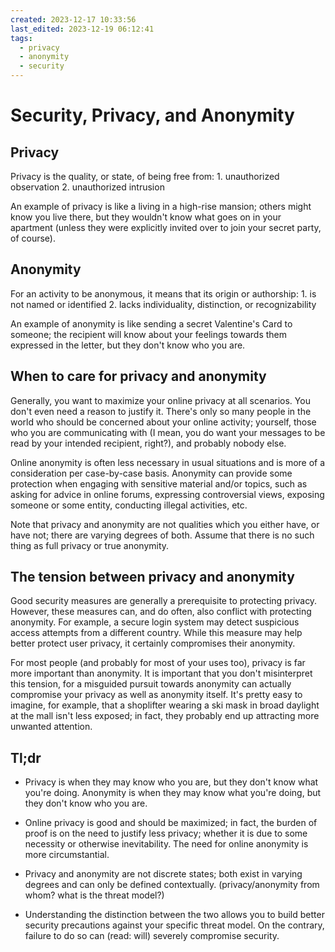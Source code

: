 ```yaml
---
created: 2023-12-17 10:33:56
last_edited: 2023-12-19 06:12:41
tags:
  - privacy
  - anonymity
  - security
---
```

# Security, Privacy, and Anonymity
## Privacy

Privacy is the quality, or state, of being free from:
	1. unauthorized observation
	2. unauthorized intrusion

An example of privacy is like a living in a high-rise mansion; others might know you live there, but they wouldn't know what goes on in your apartment (unless they were explicitly invited over to join your secret party, of course).

## Anonymity

For an activity to be anonymous, it means that its origin or authorship:
	1. is not named or identified
	2. lacks individuality, distinction, or recognizability

An example of anonymity is like sending a secret Valentine's Card to someone; the recipient will know about your feelings towards them expressed in the letter, but they don't know who you are.

## When to care for privacy and anonymity

Generally, you want to maximize your online privacy at all scenarios. You don't even need a reason to justify it. There's only so many people in the world who should be concerned about your online activity; yourself, those who you are communicating with (I mean, you do want your messages to be read by your intended recipient, right?), and probably nobody else.

Online anonymity is often less necessary in usual situations and is more of a consideration per case-by-case basis. Anonymity can provide some protection when engaging with sensitive material and/or topics, such as asking for advice in online forums, expressing controversial views, exposing someone or some entity, conducting illegal activities, etc.

Note that privacy and anonymity are not qualities which you either have, or have not; there are varying degrees of both. Assume that there is no such thing as full privacy or true anonymity.

## The tension between privacy and anonymity

Good security measures are generally a prerequisite to protecting privacy. However, these measures can, and do often, also conflict with protecting anonymity. For example, a secure login system may detect suspicious access attempts from a different country. While this measure may help better protect user privacy, it certainly compromises their anonymity.

For most people (and probably for most of your uses too), privacy is far more important than anonymity. It is important that you don't misinterpret this tension, for a misguided pursuit towards anonymity can actually compromise your privacy as well as anonymity itself. It's pretty easy to imagine, for example, that a shoplifter wearing a ski mask in broad daylight at the mall isn't less exposed; in fact, they probably end up attracting more unwanted attention.

## Tl;dr

- Privacy is when they may know who you are, but they don't know what you're doing. Anonymity is when they may know what you're doing, but they don't know who you are.

- Online privacy is good and should be maximized; in fact, the burden of proof is on the need to justify less privacy; whether it is due to some necessity or otherwise inevitability. The need for online anonymity is more circumstantial.

- Privacy and anonymity are not discrete states; both exist in varying degrees and can only be defined contextually. (privacy/anonymity from whom? what is the threat model?)

- Understanding the distinction between the two allows you to build better security precautions against your specific threat model. On the contrary, failure to do so can (read: will) severely compromise security.
